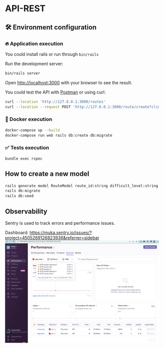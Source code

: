 # API-REST

## 🛠️ Environment configuration

### 🔥 Application execution

You could install rails or run through `bin/rails`


Run the development server:

```bash
bin/rails server
```

Open [http://localhost:3000](http://localhost:3000) with your browser to see the result.

You could test the API with [Postman](https://www.postman.com/)
or using curl:
```bash
curl --location 'http://127.0.0.1:3000/routes'
curl --location --request POST 'http://127.0.0.1:3000/route/create?climbing_time=1234&difficult_level=V&comments=wopwop'
```

### 🐳 Docker execution

```bash
docker-compose up --build
docker-compose run web rails db:create db:migrate
```

### ✅ Tests execution

```bash
bundle exec rspec
```


## How to create a new model

```bash
rails generate model RouteModel route_id:string difficult_level:string climbing_time:datetime comments:string0
rails db:migrate
rails db:seed
```

## Observability

Sentry is used to track errors and performance issues.

Dashboard:
https://muka.sentry.io/issues/?project=4505269126823936&referrer=sidebar
![sentry.png](doc/assets/sentry.png)